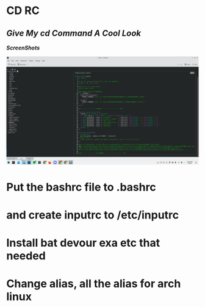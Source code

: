 # CD RC 
## _Give My cd Command A Cool Look_
***ScreenShots***

![Screenshot]( /image/Screenshot_20230108_024926.png?raw=true )




# Put the bashrc file to .bashrc 
# and create inputrc to /etc/inputrc
# Install bat devour exa etc that needed 
# Change alias, all the alias for arch linux 


